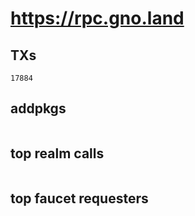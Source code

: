 # https://rpc.gno.land

## TXs
```
17884
```

## addpkgs
```
```

## top realm calls
```
```

## top faucet requesters
```
```

